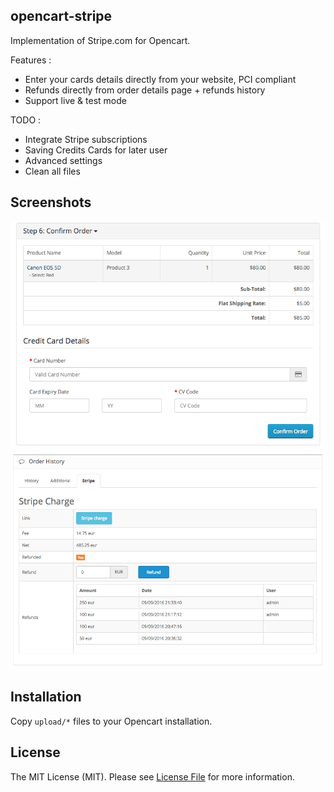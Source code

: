 ## opencart-stripe

Implementation of Stripe.com for Opencart.

Features :
- Enter your cards details directly from your website, PCI compliant
- Refunds directly from order details page + refunds history
- Support live & test mode

TODO :
- Integrate Stripe subscriptions
- Saving Credits Cards for later user
- Advanced settings
- Clean all files

## Screenshots

![Checkout](/screenshots/checkout.png?raw=true "Checkout form")
![Order details](/screenshots/order-details.png?raw=true "Order details")

## Installation

Copy `upload/*` files to your Opencart installation.

## License

The MIT License (MIT). Please see [License File](LICENSE.md) for more information.
